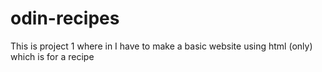 # odin-recipes
This is project 1 where in I have to make a basic website using html (only) which is for a recipe 
